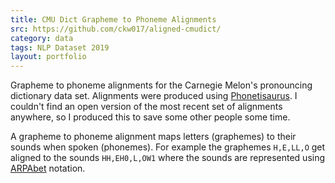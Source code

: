 ```yaml
---
title: CMU Dict Grapheme to Phoneme Alignments
src: https://github.com/ckw017/aligned-cmudict/
category: data
tags: NLP Dataset 2019
layout: portfolio
---
```


Grapheme to phoneme alignments for the Carnegie Melon's pronouncing dictionary
data set. Alignments were produced using [Phonetisaurus](https://github.com/AdolfVonKleist/Phonetisaurus). I couldn't find an open version of the most recent set of alignments anywhere, so I produced this to save some other people some time.

A grapheme to phoneme alignment maps letters (graphemes) to their sounds when spoken (phonemes). For example the graphemes `H,E,LL,O` get aligned to the sounds `HH,EH0,L,OW1` where the sounds are represented using [ARPAbet](https://en.wikipedia.org/wiki/ARPABET) notation.